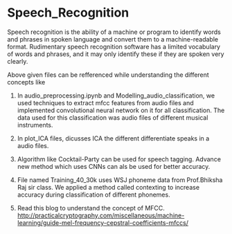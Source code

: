 # Speech_Recognition
Speech recognition is the ability of a machine or program to identify words and phrases in spoken language and convert 
them to a machine-readable format. 
Rudimentary speech recognition software has a limited vocabulary of words and phrases, 
and it may only identify these if they are spoken very clearly.

Above given files can be refferenced while understanding the different concepts like
1. In audio_preprocessing.ipynb and Modelling_audio_classification, we used techniques to extract mfcc features from audio files
and implemented convolutional neural network on it for all classification. The data used for this classification was audio files of different 
musical instruments.

2. In plot_ICA files, dicusses ICA the different differentiate speaks in a audio files.

3. Algorithm like Cocktail-Party can be used for speech tagging. Advance new method which uses CNNs can als be used for better accuracy.

4. File named Training_40_30k uses WSJ phoneme data from Prof.Bhiksha Raj sir class. We applied a method called contexting to increase accuracy during classification of different phonemes.

5. Read this blog to understand the concept of MFCC. http://practicalcryptography.com/miscellaneous/machine-learning/guide-mel-frequency-cepstral-coefficients-mfccs/
